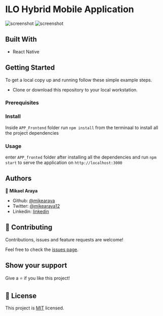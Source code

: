 # ILO Hybrid Mobile Application

![screenshot](./screenshot-1.jpg)
![screenshot](./screenshot-1.jpg)

## Built With

- React Native

## Getting Started

To get a local copy up and running follow these simple example steps.

- Clone or download this repository to your local workstation.

### Prerequisites

### Install

Inside `APP_Frontend` folder run `npm install` from the terminaal to install all the project dependencies

### Usage

enter `APP_fronted` folder after installing all the dependencies and run `npm start` to serve the application on `http://localhost:3000`

## Authors

👤 **Mikael Araya**

- Github: [@mikearaya](https://github.com/mikearaya)
- Twitter: [@mikearaya12](https://twitter.com/mikearaya12)
- Linkedin: [linkedin](https://linkedin.com/in/mikael-araya)

## 🤝 Contributing

Contributions, issues and feature requests are welcome!

Feel free to check the [issues page](issues/).

## Show your support

Give a ⭐️ if you like this project!

## 📝 License

This project is [MIT](lic.url) licensed.
